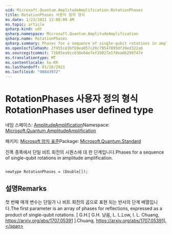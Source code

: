 ```yaml
---
uid: Microsoft.Quantum.AmplitudeAmplification.RotationPhases
title: RotationPhases 사용자 정의 형식
ms.date: 1/23/2021 12:00:00 AM
ms.topic: article
qsharp.kind: udt
qsharp.namespace: Microsoft.Quantum.AmplitudeAmplification
qsharp.name: RotationPhases
qsharp.summary: Phases for a sequence of single-qubit rotations in amplitude amplification.
ms.openlocfilehash: 2f955ce3bfb9ea057c26c79547895df39ed322ab
ms.sourcegitcommit: 71605ea9cc630e84e7ef29027e1f0ea06299747e
ms.translationtype: MT
ms.contentlocale: ko-KR
ms.lasthandoff: 01/26/2021
ms.locfileid: "98843972"
---
```

# <a name="rotationphases-user-defined-type"></a><span data-ttu-id="1fd5e-102">RotationPhases 사용자 정의 형식</span><span class="sxs-lookup"><span data-stu-id="1fd5e-102">RotationPhases user defined type</span></span>

<span data-ttu-id="1fd5e-103">네임 스페이스: [AmplitudeAmplification](xref:Microsoft.Quantum.AmplitudeAmplification)</span><span class="sxs-lookup"><span data-stu-id="1fd5e-103">Namespace: [Microsoft.Quantum.AmplitudeAmplification](xref:Microsoft.Quantum.AmplitudeAmplification)</span></span>

<span data-ttu-id="1fd5e-104">패키지: [Microsoft 양자 표준](https://nuget.org/packages/Microsoft.Quantum.Standard)</span><span class="sxs-lookup"><span data-stu-id="1fd5e-104">Package: [Microsoft.Quantum.Standard](https://nuget.org/packages/Microsoft.Quantum.Standard)</span></span>


<span data-ttu-id="1fd5e-105">진폭 증폭에서 단일 비트 회전의 시퀀스에 대 한 단계입니다.</span><span class="sxs-lookup"><span data-stu-id="1fd5e-105">Phases for a sequence of single-qubit rotations in amplitude amplification.</span></span>

```qsharp

newtype RotationPhases = (Double[]);
```



## <a name="remarks"></a><span data-ttu-id="1fd5e-106">설명</span><span class="sxs-lookup"><span data-stu-id="1fd5e-106">Remarks</span></span>

<span data-ttu-id="1fd5e-107">첫 번째 매개 변수는 단일가 나 비트 회전의 곱으로 표현 되는 반사의 단계 배열입니다.</span><span class="sxs-lookup"><span data-stu-id="1fd5e-107">The first parameter is an array of phases for reflections, expressed as a product of single-qubit rotations.</span></span>
<span data-ttu-id="1fd5e-108">[ G.H.</span><span class="sxs-lookup"><span data-stu-id="1fd5e-108">[ G.H.</span></span> <span data-ttu-id="1fd5e-109">낮음, L. L.</span><span class="sxs-lookup"><span data-stu-id="1fd5e-109">Low, I. L.</span></span> <span data-ttu-id="1fd5e-110">Chuang, https://arxiv.org/abs/1707.05391 ].</span><span class="sxs-lookup"><span data-stu-id="1fd5e-110">Chuang, https://arxiv.org/abs/1707.05391].</span></span>